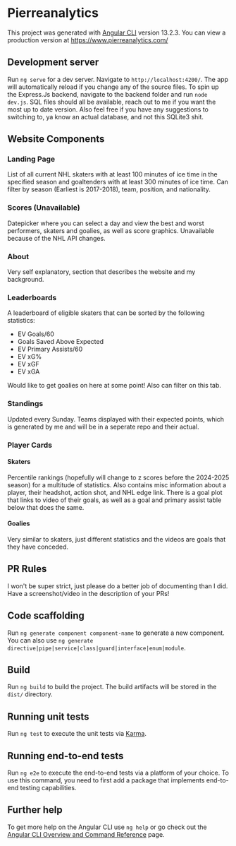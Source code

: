 # Pierreanalytics

This project was generated with [Angular CLI](https://github.com/angular/angular-cli) version 13.2.3. You can view a production version at https://www.pierreanalytics.com/

## Development server

Run `ng serve` for a dev server. Navigate to `http://localhost:4200/`. The app will automatically reload if you change any of the source files. To spin up the Express.Js backend, navigate to the backend folder and run `node dev.js`. SQL files should all be available, reach out to me if you want the most up to date version. Also feel free if you have any suggestions to switching to, ya know an actual database, and not this SQLite3 shit.

## Website Components

### Landing Page

List of all current NHL skaters with at least 100 minutes of ice time in the specified season and goaltenders with at least 300 minutes of ice time. Can filter by season (Earliest is 2017-2018), team, position, and nationality.

### Scores (Unavailable)

Datepicker where you can select a day and view the best and worst performers, skaters and goalies, as well as score graphics. Unavailable because of the NHL API changes.

### About

Very self explanatory, section that describes the website and my background.

### Leaderboards

A leaderboard of eligible skaters that can be sorted by the following statistics:
  - EV Goals/60
  - Goals Saved Above Expected
  - EV Primary Assists/60
  - EV xG%
  - EV xGF
  - EV xGA

Would like to get goalies on here at some point! Also can filter on this tab.

### Standings

Updated every Sunday. Teams displayed with their expected points, which is generated by me and will be in a seperate repo and their actual.

### Player Cards

#### Skaters

Percentile rankings (hopefully will change to z scores before the 2024-2025 season) for a multitude of statistics. Also contains misc information about a player, their headshot, action shot, and NHL edge link.
There is a goal plot that links to video of their goals, as well as a goal and primary assist table below that does the same.

#### Goalies
Very similar to skaters, just different statistics and the videos are goals that they have conceded.

## PR Rules
I won't be super strict, just please do a better job of documenting than I did. Have a screenshot/video in the description of your PRs!

## Code scaffolding

Run `ng generate component component-name` to generate a new component. You can also use `ng generate directive|pipe|service|class|guard|interface|enum|module`.

## Build

Run `ng build` to build the project. The build artifacts will be stored in the `dist/` directory.

## Running unit tests

Run `ng test` to execute the unit tests via [Karma](https://karma-runner.github.io).

## Running end-to-end tests

Run `ng e2e` to execute the end-to-end tests via a platform of your choice. To use this command, you need to first add a package that implements end-to-end testing capabilities.

## Further help

To get more help on the Angular CLI use `ng help` or go check out the [Angular CLI Overview and Command Reference](https://angular.io/cli) page.
